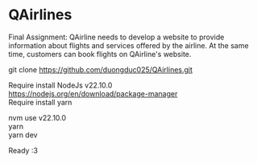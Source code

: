 # QAirlines
 Final Assignment: QAirline needs to develop a website to provide information about flights and services offered by the airline. At the same time, customers can book flights on QAirline's website.
 
git clone https://github.com/duongduc025/QAirlines.git  

Require install NodeJs v22.10.0  
https://nodejs.org/en/download/package-manager  
Require install yarn  

nvm use v22.10.0   
yarn  
yarn dev  

Ready :3
